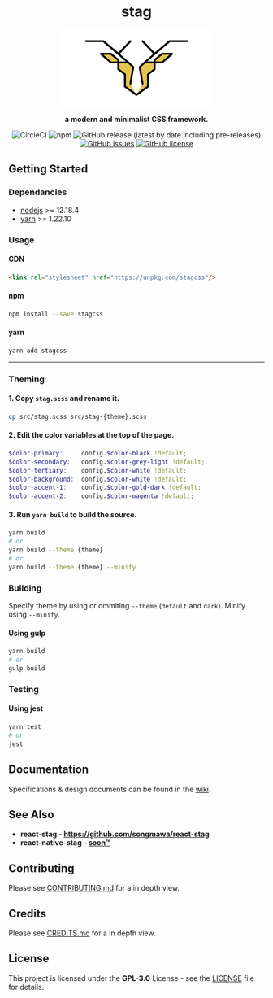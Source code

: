 
<div align="center">

# stag

<img src=".repo/logo.png" alt='Project banner' width='300px'>

**a modern and minimalist CSS framework.**

![CircleCI](https://img.shields.io/circleci/build/github/songmawa/stag?style=flat-square)
![npm](https://img.shields.io/npm/v/stagcss?style=flat-square)
![GitHub release (latest by date including pre-releases)](https://img.shields.io/github/v/release/songmawa/stag?include_prereleases)
[![GitHub issues](https://img.shields.io/github/issues/songmawa/stag?style=flat-square)](https://github.com/songmawa/stag/issues)
[![GitHub license](https://img.shields.io/github/license/songmawa/stag?style=flat-square)](https://github.com/songmawa/stag/blob/master/LICENSE)

</div>

## Getting Started

### Dependancies

- [nodejs](https://nodejs.org/) >= 12.18.4
- [yarn](https://classic.yarnpkg.com/) >= 1.22.10

### Usage

#### CDN
```html
<link rel="stylesheet" href="https://unpkg.com/stagcss"/>
```

#### npm
```sh
npm install --save stagcss
```
#### yarn
```sh
yarn add stagcss
```

___

### Theming

#### 1. Copy `stag.scss` and rename it.
```sh
cp src/stag.scss src/stag-{theme}.scss
```

#### 2. Edit the color variables at the top of the page.
```scss
$color-primary:		config.$color-black !default;
$color-secondary: 	config.$color-grey-light !default;
$color-tertiary: 	config.$color-white !default;
$color-background: 	config.$color-white !default;
$color-accent-1: 	config.$color-gold-dark !default;
$color-accent-2: 	config.$color-magenta !default;
```

#### 3. Run `yarn build` to build the source.
```sh
yarn build
# or
yarn build --theme {theme}
# or
yarn build --theme {theme} --minify
```

### Building

Specify theme by using or ommiting `--theme` (`default` and `dark`). Minify using `--minify`.

#### Using gulp
```sh
yarn build
# or
gulp build
```

### Testing

#### Using jest
```sh
yarn test
# or
jest
```

## Documentation

Specifications & design documents can be found in the [wiki](/wiki).

## See Also

- **react-stag - https://github.com/songmawa/react-stag**
- **react-native-stag - [soon™]()**

## Contributing

Please see [CONTRIBUTING.md](CONTRIBUTING.md) for a in depth view.

## Credits

Please see [CREDITS.md](CREDITS.md) for a in depth view.

## License

This project is licensed under the **GPL-3.0** License - see the [LICENSE](LICENSE) file for details.
